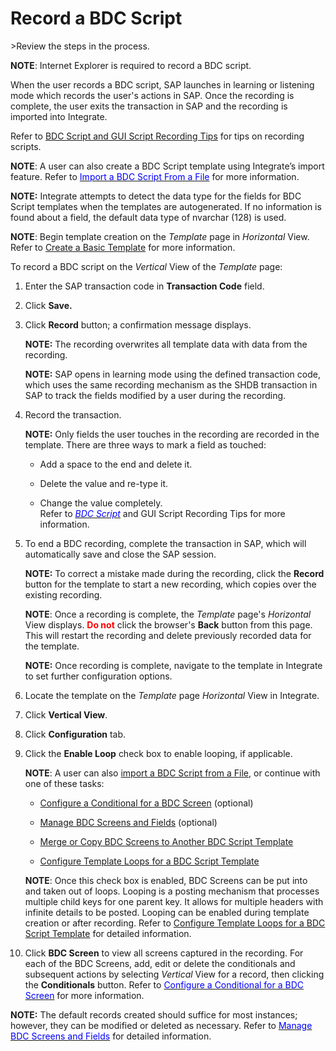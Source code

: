 # Record a BDC Script

<span id="Post Data using a BDC Script Steps" class="popUpLink">\>Review
the steps in the process. </span>

**NOTE**: Internet Explorer is required to record a BDC script.

When the user records a BDC script, SAP launches in learning or
listening mode which records the user's actions in SAP. Once the
recording is complete, the user exits the transaction in SAP and the
recording is imported into Integrate.

Refer to [BDC Script and GUI Script Recording
Tips](BDCScriptGUIScriptRecTips.htm) for tips on recording scripts.

**NOTE**: A user can also create a BDC Script template using Integrate’s
import feature. Refer to
[*<span style="color: #0000ff;font-style: normal;">Import a BDC Script
From a File</span>*](Import_a_BDC_Script_From_a_File.htm) for more
information.

<span style="font-weight: bold;">NOTE:</span> Integrate attempts to
detect the data type for the fields for BDC Script templates when the
templates are autogenerated. If no information is found about a field,
the default data type of nvarchar (128) is used.

**NOTE**: Begin template creation on the *Template* page in *Horizontal*
View. Refer to [Create a Basic Template](Create_a_Basic_Template.htm)
for more information.

To record a BDC script on the *Vertical* View of the *Template* page:

1.  Enter the SAP transaction code in **Transaction Code** field.

2.  Click **Save.**

3.  Click **Record** button; a confirmation message displays.
    
    **NOTE:** The recording overwrites all template data with data from
    the recording.
    
    **NOTE:** SAP opens in learning mode using the defined transaction
    code, which uses the same recording mechanism as the SHDB
    transaction in SAP to track the fields modified by a user during the
    recording.

4.  Record the transaction.
    
    **NOTE:** Only fields the user touches in the recording are recorded
    in the template. There are three ways to mark a field as touched:
    
      - Add a space to the end and delete it.
    
      - Delete the value and re-type it.
    
      - Change the value completely.  
        Refer to [*<span style="color: #0000ff;">BDC
        Script</span>*](BDCScriptGUIScriptRecTips.htm) and GUI Script
        Recording Tips for more information.

5.  To end a BDC recording, complete the transaction in SAP, which will
    automatically save and close the SAP session.
    
    **NOTE:** To correct a mistake made during the recording, click the
    **Record** button for the template to start a new recording, which
    copies over the existing recording.
    
    **NOTE**: Once a recording is complete, the *Template* page's
    *Horizontal* View displays.
    **<span class="underline"><span style="color: #ff0000;">Do
    not</span></span>** click the browser's **Back** button from this
    page. This will restart the recording and delete previously recorded
    data for the template.
    
    **NOTE:** Once recording is complete, navigate to the template in
    Integrate to set further configuration options.

6.  Locate the template on the *Template* page *Horizontal* View in
    Integrate.

7.  Click **Vertical View**.

8.  Click **Configuration** tab.

9.  Click the **Enable Loop** check box to enable looping, if
    applicable.
    
    **NOTE**: A user can also [import a BDC Script from a
    File](Import_a_BDC_Script_From_a_File.htm), or continue with one of
    these tasks:
    
      - [Configure a Conditional for a BDC
        Screen](ConfigureConditionalBDCScrn.htm) (optional)
    
      - [Manage BDC Screens and
        Fields](Manage_BDC_Screens_and_Fields.htm) (optional)
    
      - [Merge or Copy BDC Screens to Another BDC Script
        Template](MergeCopyBDCScrnsAnotherBDCScript.htm)
    
      - [Configure Template Loops for a BDC Script
        Template](Configure_Template_LoopsBDC.htm)
    
    **NOTE**: Once this check box is enabled, BDC Screens can be put
    into and taken out of loops. Looping is a posting mechanism that
    processes multiple child keys for one parent key. It allows for
    multiple headers with infinite details to be posted. Looping can be
    enabled during template creation or after recording. Refer to
    [Configure Template Loops for a BDC Script
    Template](Configure_Template_LoopsBDC.htm) for detailed
    information. 

10. Click **BDC Screen** to view all screens captured in the recording.
    For each of the BDC Screens, add, edit or delete the conditionals
    and subsequent actions by selecting *Vertical* View for a record,
    then clicking the **Conditionals** button. Refer to
    [*<span style="color: #0000ff;font-style: normal;">Configure a
    Conditional for a BDC
    Screen</span>*](ConfigureConditionalBDCScrn.htm) for more
    information. 

**NOTE:** The default records created should suffice for most instances;
however, they can be modified or deleted as necessary. Refer to
[*<span style="color: #0000ff;font-style: normal;">Manage BDC Screens
and Fields</span>*](Manage_BDC_Screens_and_Fields.htm) for detailed
information.
